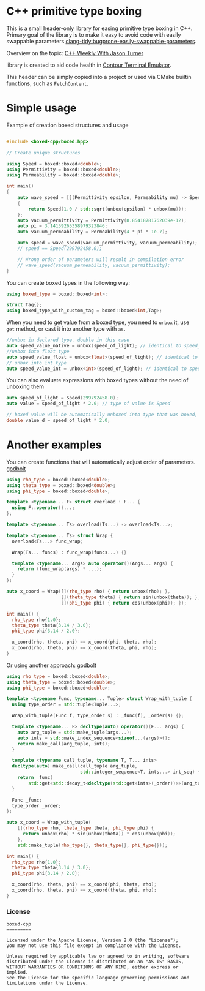 # C++ primitive type boxing

This is a small header-only library for easing primitive type boxing in C++.
Primary goal of the library is to make it easy to avoid code with easily swappable parameters [clang-tidy:bugprone-easily-swappable-parameters](https://clang.llvm.org/extra/clang-tidy/checks/bugprone/easily-swappable-parameters.html).

Overview on the topic: [C++ Weekly With Jason Turner](https://www.youtube.com/watch?v=Zq4yYPG7Erc)

library is created to aid code health in [Contour Terminal Emulator](https://github.com/christianparpart/contour/).

This header can be simply copied into a project or used via CMake builtin functions, such as `FetchContent`.

# Simple usage

Example of creation boxed structures and usage
``` c++

#include <boxed-cpp/boxed.hpp>

// Create unique structures

using Speed = boxed::boxed<double>;
using Permittivity = boxed::boxed<double>;
using Permeability = boxed::boxed<double>;

int main()
{
    auto wave_speed = [](Permittivity epsilon, Permeability mu) -> Speed
    {
        return Speed(1.0 / std::sqrt(unbox(epsilon) * unbox(mu)));
    };
    auto vacuum_permittivity = Permittivity(8.85418781762039e-12);
    auto pi = 3.14159265358979323846;
    auto vacuum_permeability = Permeability(4 * pi * 1e-7);

    auto speed = wave_speed(vacuum_permittivity, vacuum_permeability);
    // speed == Speed(299792458.0);

    // Wrong order of parameters will result in compilation error
    // wave_speed(vacuum_permeability, vacuum_permittivity);
}

```

You can create boxed types in the following way:
``` c++
using boxed_type = boxed::boxed<int>;

struct Tag{};
using boxed_type_with_custom_tag = boxed::boxed<int,Tag>;
```

When you need to get value from a boxed type, you need to `unbox` it, use `get` method, or cast it into another type with `as`.
``` c++
//unbox in declared type. double in this case
auto speed_value_native = unbox(speed_of_light); // identical to speed_of_light.get();
//unbox into float type
auto speed_value_float = unbox<float>(speed_of_light); // identical to speed_of_light.as<float>();
// unbox into int type
auto speed_value_int = unbox<int>(speed_of_light); // identical to speed_of_light.as<int>();
```


You can also evaluate expressions with boxed types without the need of unboxing them
``` c++
auto speed_of_light = Speed(299792458.0);
auto value = speed_of_light * 2.0; // type of value is Speed

// boxed value will be automatically unboxed into type that was boxed, in this case double
double value_d = speed_of_light * 2.0;
```


# Another examples
You can create functions that will automatically adjust order of parameters. [godbolt](https://godbolt.org/z/roar9468x)

``` c++
using rho_type = boxed::boxed<double>;
using theta_type = boxed::boxed<double>;
using phi_type = boxed::boxed<double>;

template <typename... F> struct overload : F... {
  using F::operator()...;
};

template <typename... Ts> overload(Ts...) -> overload<Ts...>;

template <typename... Ts> struct Wrap {
  overload<Ts...> func_wrap;

  Wrap(Ts... funcs) : func_wrap(funcs...) {}

  template <typename... Args> auto operator()(Args... args) {
    return (func_wrap(args) * ...);
  }
};

auto x_coord = Wrap([](rho_type rho) { return unbox(rho); },
                    [](theta_type theta) { return sin(unbox(theta)); },
                    [](phi_type phi) { return cos(unbox(phi)); });

int main() {
  rho_type rho{1.0};
  theta_type theta{3.14 / 3.0};
  phi_type phi{3.14 / 2.0};

  x_coord(rho, theta, phi) == x_coord(phi, theta, rho);
  x_coord(rho, theta, phi) == x_coord(theta, phi, rho);
}
```

Or using another approach: [godbolt](https://godbolt.org/z/rn1f4xbd6)

``` c++
using rho_type = boxed::boxed<double>;
using theta_type = boxed::boxed<double>;
using phi_type = boxed::boxed<double>;

template <typename Func, typename... Tuple> struct Wrap_with_tuple {
  using type_order = std::tuple<Tuple...>;

  Wrap_with_tuple(Func f, type_order s) : _func(f), _order(s) {};

  template <typename... F> decltype(auto) operator()(F... args) {
    auto arg_tuple = std::make_tuple(args...);
    auto ints = std::make_index_sequence<sizeof...(args)>{};
    return make_call(arg_tuple, ints);
  }

  template <typename call_tuple, typename T, T... ints>
  decltype(auto) make_call(call_tuple arg_tuple,
                           std::integer_sequence<T, ints...> int_seq) {
    return _func(
        std::get<std::decay_t<decltype(std::get<ints>(_order))>>(arg_tuple)...);
  }

  Func _func;
  type_order _order;
};

auto x_coord = Wrap_with_tuple(
    [](rho_type rho, theta_type theta, phi_type phi) {
      return unbox(rho) * sin(unbox(theta)) * cos(unbox(phi));
    },
    std::make_tuple(rho_type{}, theta_type{}, phi_type{}));

int main() {
  rho_type rho{1.0};
  theta_type theta{3.14 / 3.0};
  phi_type phi{3.14 / 2.0};

  x_coord(rho, theta, phi) == x_coord(phi, theta, rho);
  x_coord(rho, theta, phi) == x_coord(theta, phi, rho);
}
```


### License

```
boxed-cpp
=========

Licensed under the Apache License, Version 2.0 (the "License");
you may not use this file except in compliance with the License.

Unless required by applicable law or agreed to in writing, software
distributed under the License is distributed on an "AS IS" BASIS,
WITHOUT WARRANTIES OR CONDITIONS OF ANY KIND, either express or implied.
See the License for the specific language governing permissions and
limitations under the License.
```
